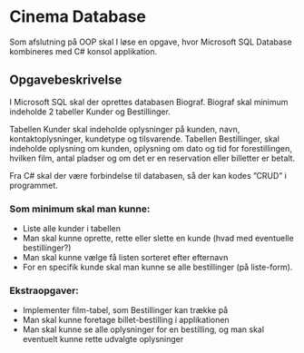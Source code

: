 # Cinema Database
Som afslutning på OOP skal I løse en opgave, hvor Microsoft SQL Database kombineres med C# konsol applikation.
## Opgavebeskrivelse
I Microsoft SQL skal der oprettes databasen Biograf. Biograf skal minimum indeholde 2 tabeller Kunder og Bestillinger.

Tabellen Kunder skal indeholde oplysninger på kunden, navn, kontaktoplysninger, kundetype og tilsvarende.
Tabellen Bestillinger, skal indeholde oplysning om kunden, oplysning om dato og tid for forestillingen, hvilken film, antal pladser og om det er en reservation eller billetter er betalt.

Fra C# skal der være forbindelse til databasen, så der kan kodes ”CRUD” i programmet.

### Som minimum skal man kunne:
- Liste alle kunder i tabellen
- Man skal kunne oprette, rette eller slette en kunde (hvad med eventuelle bestillinger?)
- Man skal kunne vælge få listen sorteret efter efternavn
- For en specifik kunde skal man kunne se alle bestillinger (på liste-form).
 

### Ekstraopgaver:
- Implementer film-tabel, som Bestillinger kan trække på
- Man skal kunne foretage billet-bestilling i applikationen
- Man skal kunne se alle oplysninger for en bestilling, og man skal eventuelt kunne rette udvalgte oplysninger
